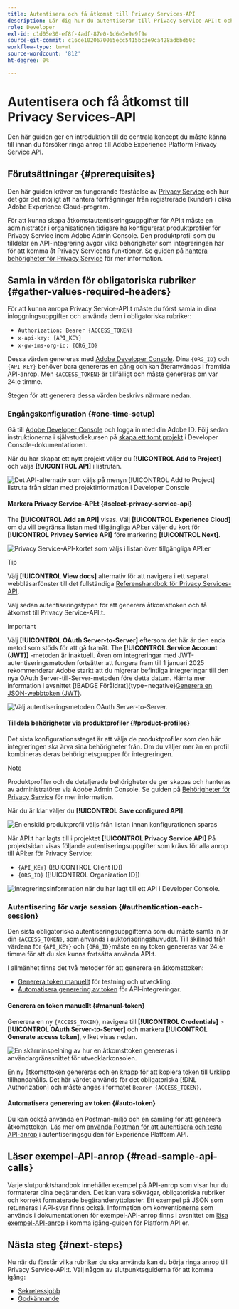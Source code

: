 ```yaml
---
title: Autentisera och få åtkomst till Privacy Services-API
description: Lär dig hur du autentiserar till Privacy Service-API:t och hur du tolkar exempel-API-anrop i dokumentationen.
role: Developer
exl-id: c1d05e30-ef8f-4adf-87e0-1d6e3e9e9f9e
source-git-commit: c16ce1020670065ecc5415bc3e9ca428adbbd50c
workflow-type: tm+mt
source-wordcount: '812'
ht-degree: 0%

---
```


# Autentisera och få åtkomst till Privacy Services-API

Den här guiden ger en introduktion till de centrala koncept du måste känna till innan du försöker ringa anrop till Adobe Experience Platform Privacy Service API.

## Förutsättningar {#prerequisites}

Den här guiden kräver en fungerande förståelse av [Privacy Service](../home.md) och hur det gör det möjligt att hantera förfrågningar från registrerade (kunder) i olika Adobe Experience Cloud-program.

För att kunna skapa åtkomstautentiseringsuppgifter för API:t måste en administratör i organisationen tidigare ha konfigurerat produktprofiler för Privacy Service inom Adobe Admin Console. Den produktprofil som du tilldelar en API-integrering avgör vilka behörigheter som integreringen har för att komma åt Privacy Servicens funktioner. Se guiden på [hantera behörigheter för Privacy Service](../permissions.md) för mer information.

## Samla in värden för obligatoriska rubriker {#gather-values-required-headers}

För att kunna anropa Privacy Service-API:t måste du först samla in dina inloggningsuppgifter och använda dem i obligatoriska rubriker:

* `Authorization: Bearer {ACCESS_TOKEN}`
* `x-api-key: {API_KEY}`
* `x-gw-ims-org-id: {ORG_ID}`

Dessa värden genereras med [Adobe Developer Console](https://developer.adobe.com/console). Dina `{ORG_ID}` och `{API_KEY}` behöver bara genereras en gång och kan återanvändas i framtida API-anrop. Men `{ACCESS_TOKEN}` är tillfälligt och måste genereras om var 24:e timme.

Stegen för att generera dessa värden beskrivs närmare nedan.

### Engångskonfiguration {#one-time-setup}

Gå till [Adobe Developer Console](https://developer.adobe.com/console) och logga in med din Adobe ID. Följ sedan instruktionerna i självstudiekursen på [skapa ett tomt projekt](https://developer.adobe.com/developer-console/docs/guides/projects/projects-empty/) i Developer Console-dokumentationen.

När du har skapat ett nytt projekt väljer du **[!UICONTROL Add to Project]** och välja **[!UICONTROL API]** i listrutan.

![Det API-alternativ som väljs på menyn [!UICONTROL Add to Project] listruta från sidan med projektinformation i Developer Console](../images/api/getting-started/add-api-button.png)

#### Markera Privacy Service-API:t {#select-privacy-service-api}

The **[!UICONTROL Add an API]** visas. Välj **[!UICONTROL Experience Cloud]** om du vill begränsa listan med tillgängliga API:er väljer du kort för **[!UICONTROL Privacy Service API]** före markering **[!UICONTROL Next]**.

![Privacy Service-API-kortet som väljs i listan över tillgängliga API:er](../images/api/getting-started/add-privacy-service-api.png)

>[!TIP]
>
>Välj **[!UICONTROL View docs]** alternativ för att navigera i ett separat webbläsarfönster till det fullständiga [Referenshandbok för Privacy Services-API](https://developer.adobe.com/experience-platform-apis/references/privacy-service/).

Välj sedan autentiseringstypen för att generera åtkomsttoken och få åtkomst till Privacy Service-API:t.

>[!IMPORTANT]
>
>Välj **[!UICONTROL OAuth Server-to-Server]** eftersom det här är den enda metod som stöds för att gå framåt. The **[!UICONTROL Service Account (JWT)]** -metoden är inaktuell. Även om integreringar med JWT-autentiseringsmetoden fortsätter att fungera fram till 1 januari 2025 rekommenderar Adobe starkt att du migrerar befintliga integreringar till den nya OAuth Server-till-Server-metoden före detta datum. Hämta mer information i avsnittet [!BADGE Föråldrat]{type=negative}[Generera en JSON-webbtoken (JWT)](/help/landing/api-authentication.md#jwt).

![Välj autentiseringsmetoden OAuth Server-to-Server.](/help/privacy-service/images/api/getting-started/select-oauth-authentication.png)

#### Tilldela behörigheter via produktprofiler {#product-profiles}

Det sista konfigurationssteget är att välja de produktprofiler som den här integreringen ska ärva sina behörigheter från. Om du väljer mer än en profil kombineras deras behörighetsgrupper för integreringen.

>[!NOTE]
>
Produktprofiler och de detaljerade behörigheter de ger skapas och hanteras av administratörer via Adobe Admin Console. Se guiden på [Behörigheter för Privacy Service](../permissions.md) för mer information.

När du är klar väljer du **[!UICONTROL Save configured API]**.

![En enskild produktprofil väljs från listan innan konfigurationen sparas](../images/api/getting-started/select-product-profiles.png)

När API:t har lagts till i projektet **[!UICONTROL Privacy Service API]** På projektsidan visas följande autentiseringsuppgifter som krävs för alla anrop till API:er för Privacy Service:

* `{API_KEY}` ([!UICONTROL Client ID])
* `{ORG_ID}` ([!UICONTROL Organization ID])

![Integreringsinformation när du har lagt till ett API i Developer Console.](/help/privacy-service/images/api/getting-started/api-integration-information.png)

### Autentisering för varje session {#authentication-each-session}

Den sista obligatoriska autentiseringsuppgifterna som du måste samla in är din `{ACCESS_TOKEN}`, som används i auktoriseringshuvudet. Till skillnad från värdena för `{API_KEY}` och `{ORG_ID}`måste en ny token genereras var 24:e timme för att du ska kunna fortsätta använda API:t.

I allmänhet finns det två metoder för att generera en åtkomsttoken:

* [Generera token manuellt](#manual-token) för testning och utveckling.
* [Automatisera generering av token](#auto-token) för API-integreringar.

#### Generera en token manuellt {#manual-token}

Generera en ny `{ACCESS_TOKEN}`, navigera till **[!UICONTROL Credentials]** > **[!UICONTROL OAuth Server-to-Server]** och markera **[!UICONTROL Generate access token]**, vilket visas nedan.

![En skärminspelning av hur en åtkomsttoken genereras i användargränssnittet för utvecklarkonsolen.](/help/privacy-service/images/api/getting-started/generate-access-token.gif)

En ny åtkomsttoken genereras och en knapp för att kopiera token till Urklipp tillhandahålls. Det här värdet används för det obligatoriska [!DNL Authorization] och måste anges i formatet `Bearer {ACCESS_TOKEN}`.

#### Automatisera generering av token {#auto-token}

Du kan också använda en Postman-miljö och en samling för att generera åtkomsttoken. Läs mer om [använda Postman för att autentisera och testa API-anrop](/help/landing/api-authentication.md#use-postman) i autentiseringsguiden för Experience Platform API.

## Läser exempel-API-anrop {#read-sample-api-calls}

Varje slutpunktshandbok innehåller exempel på API-anrop som visar hur du formaterar dina begäranden. Det kan vara sökvägar, obligatoriska rubriker och korrekt formaterade begärandenyttolaster. Ett exempel på JSON som returneras i API-svar finns också. Information om konventionerna som används i dokumentationen för exempel-API-anrop finns i avsnittet om [läsa exempel-API-anrop](../../landing/api-guide.md#sample-api) i komma igång-guiden för Platform API:er.

## Nästa steg {#next-steps}

Nu när du förstår vilka rubriker du ska använda kan du börja ringa anrop till Privacy Service-API:t. Välj någon av slutpunktsguiderna för att komma igång:

* [Sekretessjobb](./privacy-jobs.md)
* [Godkännande](./consent.md)
